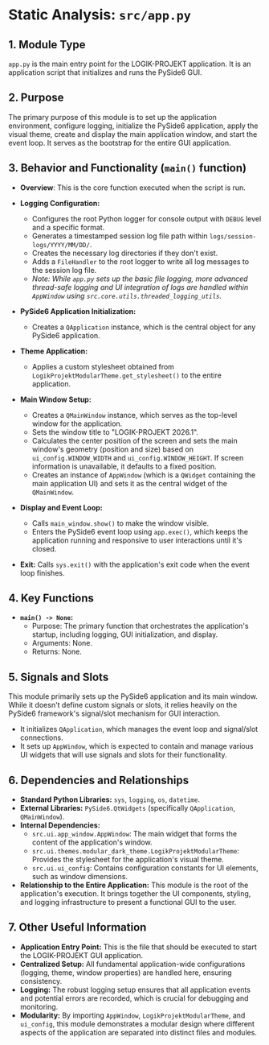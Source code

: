 # Static Analysis: `src/app.py`

## 1. Module Type

`app.py` is the main entry point for the LOGIK-PROJEKT application. It is an application script that initializes and runs the PySide6 GUI.

## 2. Purpose

The primary purpose of this module is to set up the application environment, configure logging, initialize the PySide6 application, apply the visual theme, create and display the main application window, and start the event loop. It serves as the bootstrap for the entire GUI application.

## 3. Behavior and Functionality (`main()` function)

- **Overview**: This is the core function executed when the script is run.

- **Logging Configuration:**
  - Configures the root Python logger for console output with `DEBUG` level and a specific format.
  - Generates a timestamped session log file path within `logs/session-logs/YYYY/MM/DD/`.
  - Creates the necessary log directories if they don't exist.
  - Adds a `FileHandler` to the root logger to write all log messages to the session log file.
  - *Note: While `app.py` sets up the basic file logging, more advanced thread-safe logging and UI integration of logs are handled within `AppWindow` using `src.core.utils.threaded_logging_utils`.*

- **PySide6 Application Initialization:**
  - Creates a `QApplication` instance, which is the central object for any PySide6 application.

- **Theme Application:**
  - Applies a custom stylesheet obtained from `LogikProjektModularTheme.get_stylesheet()` to the entire application.

- **Main Window Setup:**
  - Creates a `QMainWindow` instance, which serves as the top-level window for the application.
  - Sets the window title to "LOGIK-PROJEKT 2026.1".
  - Calculates the center position of the screen and sets the main window's geometry (position and size) based on `ui_config.WINDOW_WIDTH` and `ui_config.WINDOW_HEIGHT`. If screen information is unavailable, it defaults to a fixed position.
  - Creates an instance of `AppWindow` (which is a `QWidget` containing the main application UI) and sets it as the central widget of the `QMainWindow`.

- **Display and Event Loop:**
  - Calls `main_window.show()` to make the window visible.
  - Enters the PySide6 event loop using `app.exec()`, which keeps the application running and responsive to user interactions until it's closed.

- **Exit:** Calls `sys.exit()` with the application's exit code when the event loop finishes.

## 4. Key Functions

- **`main() -> None`:**
  - Purpose: The primary function that orchestrates the application's startup, including logging, GUI initialization, and display.
  - Arguments: None.
  - Returns: None.

## 5. Signals and Slots

This module primarily sets up the PySide6 application and its main window. While it doesn't define custom signals or slots, it relies heavily on the PySide6 framework's signal/slot mechanism for GUI interaction.

- It initializes `QApplication`, which manages the event loop and signal/slot connections.
- It sets up `AppWindow`, which is expected to contain and manage various UI widgets that will use signals and slots for their functionality.

## 6. Dependencies and Relationships

- **Standard Python Libraries:** `sys`, `logging`, `os`, `datetime`.
- **External Libraries:** `PySide6.QtWidgets` (specifically `QApplication`, `QMainWindow`).
- **Internal Dependencies:**
  - `src.ui.app_window.AppWindow`: The main widget that forms the content of the application's window.
  - `src.ui.themes.modular_dark_theme.LogikProjektModularTheme`: Provides the stylesheet for the application's visual theme.
  - `src.ui.ui_config`: Contains configuration constants for UI elements, such as window dimensions.
- **Relationship to the Entire Application:** This module is the root of the application's execution. It brings together the UI components, styling, and logging infrastructure to present a functional GUI to the user.

## 7. Other Useful Information

- **Application Entry Point:** This is the file that should be executed to start the LOGIK-PROJEKT GUI application.
- **Centralized Setup:** All fundamental application-wide configurations (logging, theme, window properties) are handled here, ensuring consistency.
- **Logging:** The robust logging setup ensures that all application events and potential errors are recorded, which is crucial for debugging and monitoring.
- **Modularity:** By importing `AppWindow`, `LogikProjektModularTheme`, and `ui_config`, this module demonstrates a modular design where different aspects of the application are separated into distinct files and modules.
